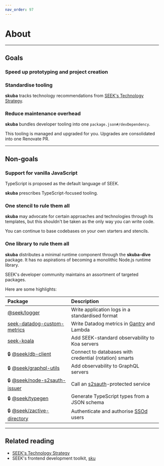 ```yaml
---
nav_order: 97
---
```


# About

---

## Goals

### Speed up prototyping and project creation

### Standardise tooling

**skuba** tracks technology recommendations from [SEEK's Technology Strategy].

### Reduce maintenance overhead

**skuba** bundles developer tooling into one `package.json#/devDependency`.

This tooling is managed and upgraded for you.
Upgrades are consolidated into one Renovate PR.

---

## Non-goals

### Support for vanilla JavaScript

TypeScript is proposed as the default language of SEEK.

**skuba** prescribes TypeScript-focused tooling.

### One stencil to rule them all

**skuba** may advocate for certain approaches and technologies through its templates,
but this shouldn't be taken as the only way you can write code.

You can continue to base codebases on your own starters and stencils.

### One library to rule them all

**skuba** distributes a minimal runtime component through the **skuba-dive** package.
It has no aspirations of becoming a monolithic Node.js runtime library.

SEEK's developer community maintains an assortment of targeted packages.

Here are some highlights:

| Package                        | Description                                            |
| :----------------------------- | :----------------------------------------------------- |
| [@seek/logger]                 | Write application logs in a standardised format        |
| [seek-datadog-custom-metrics]  | Write Datadog metrics in [Gantry] and Lambda           |
| [seek-koala]                   | Add SEEK-standard observability to Koa servers         |
| 🔒 [@seek/db-client]           | Connect to databases with credential (rotation) smarts |
| 🔒 [@seek/graphql-utils]       | Add observability to GraphQL servers                   |
| 🔒 [@seek/node-s2sauth-issuer] | Call an [s2sauth]-protected service                    |
| 🔒 [@seek/typegen]             | Generate TypeScript types from a JSON schema           |
| 🔒 [@seek/zactive-directory]   | Authenticate and authorise [SSOd] users                |

---

## Related reading

- [SEEK's Technology Strategy]
- SEEK's frontend development toolkit, [sku]

[@seek/db-client]: https://github.com/SEEK-Jobs/db-client
[@seek/graphql-utils]: https://github.com/SEEK-Jobs/graphql-utils
[@seek/logger]: https://github.com/seek-oss/logger
[@seek/node-authentication]: https://github.com/SEEK-Jobs/node-authentication
[@seek/node-s2sauth-issuer]: https://github.com/SEEK-Jobs/node-s2sauth-issuer
[@seek/typegen]: https://github.com/SEEK-Jobs/typegen
[@seek/zactive-directory]: https://github.com/SEEK-Jobs/zactive-directory
[gantry]: https://gantry.ssod.skinfra.xyz
[s2sauth]: https://github.com/SEEK-Jobs/s2sauth
[seek-datadog-custom-metrics]: https://github.com/seek-oss/datadog-custom-metrics
[seek-koala]: https://github.com/seek-oss/koala
[seek's technology strategy]: https://tech-strategy.ssod.skinfra.xyz
[sku]: https://github.com/seek-oss/sku
[ssod]: https://github.com/SEEK-Jobs/seek-ssod-ingress
